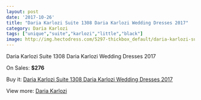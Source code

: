 ```yaml
---
layout: post
date: '2017-10-26'
title: "Daria Karlozi Suite 1308 Daria Karlozi Wedding Dresses 2017"
category: Daria Karlozi
tags: ["unique","suite","karlozi","little","black"]
image: http://img.hectodress.com/5297-thickbox_default/daria-karlozi-suite-1308-daria-karlozi-wedding-dresses-2013.jpg
---
```

Daria Karlozi Suite 1308 Daria Karlozi Wedding Dresses 2017

On Sales: **$276**
<a href="https://www.hectodress.com/daria-karlozi/2655-daria-karlozi-suite-1308-daria-karlozi-wedding-dresses-2013.html"><amp-img layout="responsive" width="600" height="600" src="//img.hectodress.com/5297-thickbox_default/daria-karlozi-suite-1308-daria-karlozi-wedding-dresses-2013.jpg" alt="Daria Karlozi Suite 1308 Daria Karlozi Wedding Dresses 2017 0" /></a>
<a href="https://www.hectodress.com/daria-karlozi/2655-daria-karlozi-suite-1308-daria-karlozi-wedding-dresses-2013.html"><amp-img layout="responsive" width="600" height="600" src="//img.hectodress.com/5299-thickbox_default/daria-karlozi-suite-1308-daria-karlozi-wedding-dresses-2013.jpg" alt="Daria Karlozi Suite 1308 Daria Karlozi Wedding Dresses 2017 1" /></a>
<a href="https://www.hectodress.com/daria-karlozi/2655-daria-karlozi-suite-1308-daria-karlozi-wedding-dresses-2013.html"><amp-img layout="responsive" width="600" height="600" src="//img.hectodress.com/5298-thickbox_default/daria-karlozi-suite-1308-daria-karlozi-wedding-dresses-2013.jpg" alt="Daria Karlozi Suite 1308 Daria Karlozi Wedding Dresses 2017 2" /></a>

Buy it: [Daria Karlozi Suite 1308 Daria Karlozi Wedding Dresses 2017](https://www.hectodress.com/daria-karlozi/2655-daria-karlozi-suite-1308-daria-karlozi-wedding-dresses-2013.html "Daria Karlozi Suite 1308 Daria Karlozi Wedding Dresses 2017")

View more: [Daria Karlozi](https://www.hectodress.com/45-daria-karlozi "Daria Karlozi")